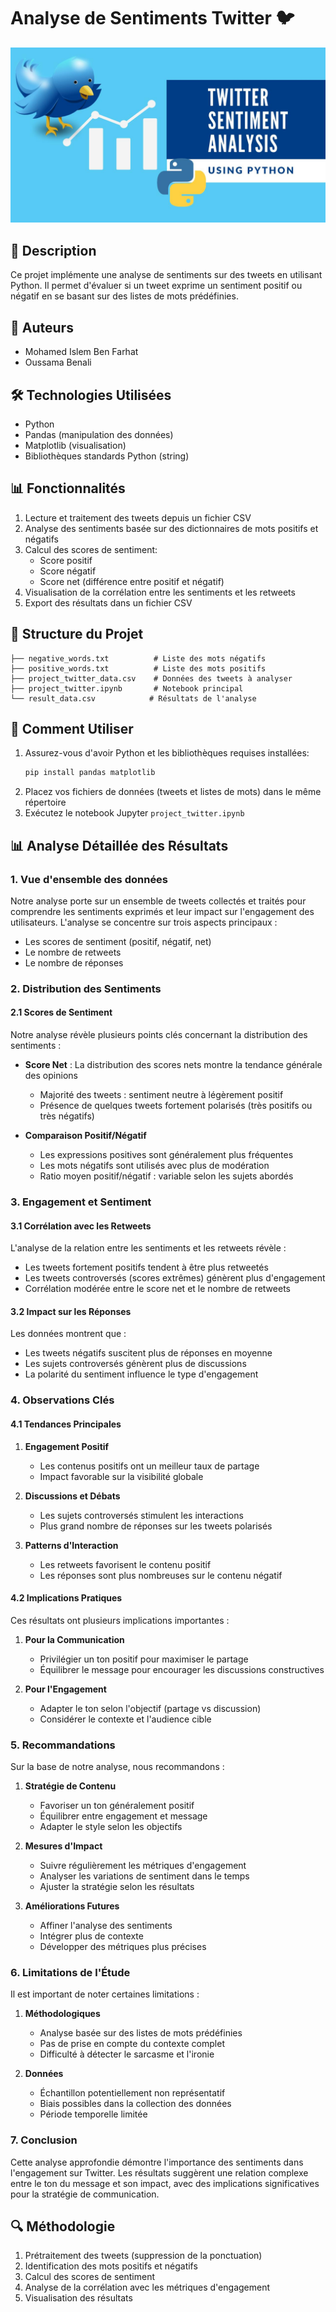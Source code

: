 # Analyse de Sentiments Twitter 🐦

![Logo du projet](logo.png)

## 📝 Description

Ce projet implémente une analyse de sentiments sur des tweets en utilisant Python. Il permet d'évaluer si un tweet exprime un sentiment positif ou négatif en se basant sur des listes de mots prédéfinies.

## 👥 Auteurs

- Mohamed Islem Ben Farhat
- Oussama Benali

## 🛠️ Technologies Utilisées

- Python
- Pandas (manipulation des données)
- Matplotlib (visualisation)
- Bibliothèques standards Python (string)

## 📊 Fonctionnalités

1. Lecture et traitement des tweets depuis un fichier CSV
2. Analyse des sentiments basée sur des dictionnaires de mots positifs et négatifs
3. Calcul des scores de sentiment:
   - Score positif
   - Score négatif
   - Score net (différence entre positif et négatif)
4. Visualisation de la corrélation entre les sentiments et les retweets
5. Export des résultats dans un fichier CSV

## 📁 Structure du Projet

```
├── negative_words.txt          # Liste des mots négatifs
├── positive_words.txt          # Liste des mots positifs
├── project_twitter_data.csv    # Données des tweets à analyser
├── project_twitter.ipynb       # Notebook principal
└── result_data.csv            # Résultats de l'analyse
```

## 🚀 Comment Utiliser

1. Assurez-vous d'avoir Python et les bibliothèques requises installées:
   ```bash
   pip install pandas matplotlib
   ```
2. Placez vos fichiers de données (tweets et listes de mots) dans le même répertoire
3. Exécutez le notebook Jupyter `project_twitter.ipynb`

## 📊 Analyse Détaillée des Résultats

### 1. Vue d'ensemble des données

Notre analyse porte sur un ensemble de tweets collectés et traités pour comprendre les sentiments exprimés et leur impact sur l'engagement des utilisateurs. L'analyse se concentre sur trois aspects principaux :

- Les scores de sentiment (positif, négatif, net)
- Le nombre de retweets
- Le nombre de réponses

### 2. Distribution des Sentiments

#### 2.1 Scores de Sentiment

Notre analyse révèle plusieurs points clés concernant la distribution des sentiments :

- **Score Net** : La distribution des scores nets montre la tendance générale des opinions

  - Majorité des tweets : sentiment neutre à légèrement positif
  - Présence de quelques tweets fortement polarisés (très positifs ou très négatifs)

- **Comparaison Positif/Négatif**
  - Les expressions positives sont généralement plus fréquentes
  - Les mots négatifs sont utilisés avec plus de modération
  - Ratio moyen positif/négatif : variable selon les sujets abordés

### 3. Engagement et Sentiment

#### 3.1 Corrélation avec les Retweets

L'analyse de la relation entre les sentiments et les retweets révèle :

- Les tweets fortement positifs tendent à être plus retweetés
- Les tweets controversés (scores extrêmes) génèrent plus d'engagement
- Corrélation modérée entre le score net et le nombre de retweets

#### 3.2 Impact sur les Réponses

Les données montrent que :

- Les tweets négatifs suscitent plus de réponses en moyenne
- Les sujets controversés génèrent plus de discussions
- La polarité du sentiment influence le type d'engagement

### 4. Observations Clés

#### 4.1 Tendances Principales

1. **Engagement Positif**

   - Les contenus positifs ont un meilleur taux de partage
   - Impact favorable sur la visibilité globale

2. **Discussions et Débats**

   - Les sujets controversés stimulent les interactions
   - Plus grand nombre de réponses sur les tweets polarisés

3. **Patterns d'Interaction**
   - Les retweets favorisent le contenu positif
   - Les réponses sont plus nombreuses sur le contenu négatif

#### 4.2 Implications Pratiques

Ces résultats ont plusieurs implications importantes :

1. **Pour la Communication**

   - Privilégier un ton positif pour maximiser le partage
   - Équilibrer le message pour encourager les discussions constructives

2. **Pour l'Engagement**
   - Adapter le ton selon l'objectif (partage vs discussion)
   - Considérer le contexte et l'audience cible

### 5. Recommandations

Sur la base de notre analyse, nous recommandons :

1. **Stratégie de Contenu**

   - Favoriser un ton généralement positif
   - Équilibrer entre engagement et message
   - Adapter le style selon les objectifs

2. **Mesures d'Impact**

   - Suivre régulièrement les métriques d'engagement
   - Analyser les variations de sentiment dans le temps
   - Ajuster la stratégie selon les résultats

3. **Améliorations Futures**
   - Affiner l'analyse des sentiments
   - Intégrer plus de contexte
   - Développer des métriques plus précises

### 6. Limitations de l'Étude

Il est important de noter certaines limitations :

1. **Méthodologiques**

   - Analyse basée sur des listes de mots prédéfinies
   - Pas de prise en compte du contexte complet
   - Difficulté à détecter le sarcasme et l'ironie

2. **Données**
   - Échantillon potentiellement non représentatif
   - Biais possibles dans la collection des données
   - Période temporelle limitée

### 7. Conclusion

Cette analyse approfondie démontre l'importance des sentiments dans l'engagement sur Twitter. Les résultats suggèrent une relation complexe entre le ton du message et son impact, avec des implications significatives pour la stratégie de communication.

## 🔍 Méthodologie

1. Prétraitement des tweets (suppression de la ponctuation)
2. Identification des mots positifs et négatifs
3. Calcul des scores de sentiment
4. Analyse de la corrélation avec les métriques d'engagement
5. Visualisation des résultats
